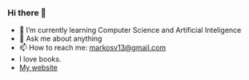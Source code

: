 ### Hi there 👋
- 🌱 I’m currently learning Computer Science and Artificial Inteligence
- 💬 Ask me about anything
- 📫 How to reach me: markosv13@gmail.com
- I love books.
- [My website](https://kosibamarcin.github.io/)


<!--
**kosibamarcin/kosibamarcin** is a ✨ _special_ ✨ repository because its `README.md` (this file) appears on your GitHub profile.

Here are some ideas to get you started:




